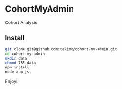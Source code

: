 # CohortMyAdmin
Cohort Analysis

## Install

```bash
git clone git@github.com:takimo/cohort-my-admin.git
cd cohort-my-admin
mkdir data
chmod 755 data
npm install
node app.js
```

Enjoy!
